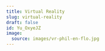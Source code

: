 ```yaml
---
title: Virtual Reality
slug: virtual-reality
draft: false
id: Yu_OxyeJZ
image:
  source: images/vr-phil-en-flo.jpg
---
```

